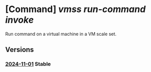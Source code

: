 # [Command] _vmss run-command invoke_

Run command on a virtual machine in a VM scale set.

## Versions

### [2024-11-01](/Resources/mgmt-plane/L3N1YnNjcmlwdGlvbnMve30vcmVzb3VyY2Vncm91cHMve30vcHJvdmlkZXJzL21pY3Jvc29mdC5jb21wdXRlL3ZpcnR1YWxtYWNoaW5lc2NhbGVzZXRzL3t9L3ZpcnR1YWxtYWNoaW5lcy97fS9ydW5jb21tYW5k/2024-11-01.xml) **Stable**

<!-- mgmt-plane /subscriptions/{}/resourcegroups/{}/providers/microsoft.compute/virtualmachinescalesets/{}/virtualmachines/{}/runcommand 2024-11-01 -->
